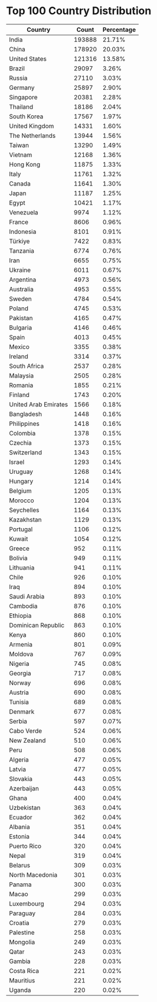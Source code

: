 # Top 100 Country Distribution
| Country | Count | Percentage |
|----|----|----|
| India | 193888 | 21.71% |
| China | 178920 | 20.03% |
| United States | 121316 | 13.58% |
| Brazil | 29097 | 3.26% |
| Russia | 27110 | 3.03% |
| Germany | 25897 | 2.90% |
| Singapore | 20381 | 2.28% |
| Thailand | 18186 | 2.04% |
| South Korea | 17567 | 1.97% |
| United Kingdom | 14331 | 1.60% |
| The Netherlands | 13944 | 1.56% |
| Taiwan | 13290 | 1.49% |
| Vietnam | 12168 | 1.36% |
| Hong Kong | 11875 | 1.33% |
| Italy | 11761 | 1.32% |
| Canada | 11641 | 1.30% |
| Japan | 11187 | 1.25% |
| Egypt | 10421 | 1.17% |
| Venezuela | 9974 | 1.12% |
| France | 8606 | 0.96% |
| Indonesia | 8101 | 0.91% |
| Türkiye | 7422 | 0.83% |
| Tanzania | 6774 | 0.76% |
| Iran | 6655 | 0.75% |
| Ukraine | 6011 | 0.67% |
| Argentina | 4973 | 0.56% |
| Australia | 4953 | 0.55% |
| Sweden | 4784 | 0.54% |
| Poland | 4745 | 0.53% |
| Pakistan | 4165 | 0.47% |
| Bulgaria | 4146 | 0.46% |
| Spain | 4013 | 0.45% |
| Mexico | 3355 | 0.38% |
| Ireland | 3314 | 0.37% |
| South Africa | 2537 | 0.28% |
| Malaysia | 2505 | 0.28% |
| Romania | 1855 | 0.21% |
| Finland | 1743 | 0.20% |
| United Arab Emirates | 1566 | 0.18% |
| Bangladesh | 1448 | 0.16% |
| Philippines | 1418 | 0.16% |
| Colombia | 1378 | 0.15% |
| Czechia | 1373 | 0.15% |
| Switzerland | 1343 | 0.15% |
| Israel | 1293 | 0.14% |
| Uruguay | 1268 | 0.14% |
| Hungary | 1214 | 0.14% |
| Belgium | 1205 | 0.13% |
| Morocco | 1204 | 0.13% |
| Seychelles | 1164 | 0.13% |
| Kazakhstan | 1129 | 0.13% |
| Portugal | 1106 | 0.12% |
| Kuwait | 1054 | 0.12% |
| Greece | 952 | 0.11% |
| Bolivia | 949 | 0.11% |
| Lithuania | 941 | 0.11% |
| Chile | 926 | 0.10% |
| Iraq | 894 | 0.10% |
| Saudi Arabia | 893 | 0.10% |
| Cambodia | 876 | 0.10% |
| Ethiopia | 868 | 0.10% |
| Dominican Republic | 863 | 0.10% |
| Kenya | 860 | 0.10% |
| Armenia | 801 | 0.09% |
| Moldova | 767 | 0.09% |
| Nigeria | 745 | 0.08% |
| Georgia | 717 | 0.08% |
| Norway | 696 | 0.08% |
| Austria | 690 | 0.08% |
| Tunisia | 689 | 0.08% |
| Denmark | 677 | 0.08% |
| Serbia | 597 | 0.07% |
| Cabo Verde | 524 | 0.06% |
| New Zealand | 510 | 0.06% |
| Peru | 508 | 0.06% |
| Algeria | 477 | 0.05% |
| Latvia | 477 | 0.05% |
| Slovakia | 443 | 0.05% |
| Azerbaijan | 443 | 0.05% |
| Ghana | 400 | 0.04% |
| Uzbekistan | 363 | 0.04% |
| Ecuador | 362 | 0.04% |
| Albania | 351 | 0.04% |
| Estonia | 344 | 0.04% |
| Puerto Rico | 320 | 0.04% |
| Nepal | 319 | 0.04% |
| Belarus | 309 | 0.03% |
| North Macedonia | 301 | 0.03% |
| Panama | 300 | 0.03% |
| Macao | 299 | 0.03% |
| Luxembourg | 294 | 0.03% |
| Paraguay | 284 | 0.03% |
| Croatia | 279 | 0.03% |
| Palestine | 258 | 0.03% |
| Mongolia | 249 | 0.03% |
| Qatar | 243 | 0.03% |
| Gambia | 228 | 0.03% |
| Costa Rica | 221 | 0.02% |
| Mauritius | 221 | 0.02% |
| Uganda | 220 | 0.02% |
